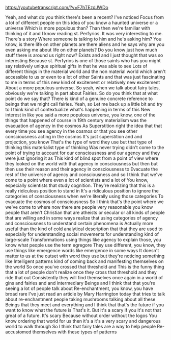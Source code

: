 https://youtubetranscript.com/?v=F7hTEzdJWDo

 Yeah, and what do you think there's been a recent? I've noticed Focus from a lot of different people on this idea of you know a haunted universe or a universe Which is more populous than? Than then we're familiar with thinking of it and I know reading st. Perfyrios. It was very interesting to me. There's a story Where someone is talking to him and he's asking him? You know, is there life on other planets are there aliens and he says why are you even asking me about life on other planets? Do you know just how much stuff there is around us right now? Exists and and I just thought that was so interesting Because st. Perfyrios is one of those saints who has you might say relatively unique spiritual gifts in that he was able to see Lots of different things in the material world and the non material world which aren't accessible to us or even to a lot of other Saints and that was just fascinating to me in terms of this new kind of excitement or relatively new excitement About a more populous universe. So yeah, when we talk about fairy tales, obviously we're talking in part about Fairies. So do you think that at what point do we say that? There is kind of a genuine concrete reference to beings that we might call fairies. Yeah, so Let me back up a little bit and try to I think kind of contextualize what's happening in terms of this New interest in like you said a more populous universe, you know, one of the things that happened of course in 19th century materialism was the evacuation of agency in the cosmos As Superstition right the idea that that every time you see agency in the cosmos or that you see other consciousness acting in the cosmos It's just superstition and and projection, you know That's the type of word they use but that type of thinking this materialist type of thinking Was never trying didn't come to the point of trying to account for our consciousness and our agency and they were just ignoring it as This kind of blind spot from a point of view where they looked on the world with that agency in consciousness but then but then use their reason and their agency in consciousness to Evacuate the rest of the universe of agency and consciousness and so I think that we've come to a point where even a lot of scientists and a lot of You know, especially scientists that study cognition. They're realizing that this is a really ridiculous position to stand in It's a ridiculous position to ignore the categories of consciousness when we're literally using those categories To evacuate the cosmos of consciousness So I think that's the point where we we've come to where now there are people very reasonable you know people that aren't Christian that are atheists or secular or all kinds of people that are willing and in some ways realize that using categories of agency and consciousness to understand certain phenomena is Actually more useful than the kind of cold analytical description that that they are used to especially for understanding social movements for understanding kind of large-scale Transformations using things like agency to explain those, you know what people use the term egregore They use different, you know, they use things like emergence words like emergence in some ways It doesn't matter to us at the outset with word they use but they're noticing something like Intelligent patterns kind of coming back and manifesting themselves on the world So once you've crossed that threshold and This is the funny thing that a lot of people don't realize once they cross that threshold and they ride that out Consistently they will find themselves once again in a world of gins and fairies and and intermediary Beings and I think that that you're seeing a lot of people talk about Re-enchantment, you know, you have broad rare I've just read an article by Mary Harrington today that tries to talk about re-enchantment people taking mushrooms talking about all these Beings that they meet and everything and I think that that's the future if you want to know what the future is That's it. But it's a scary if you it's not that great of a future. It's scary Because without order without the logos You know ordering that world for us then it's a it's a very scary and dangerous world to walk through So I think that fairy tales are a way to help people Re-accustomed themselves with these types of patterns